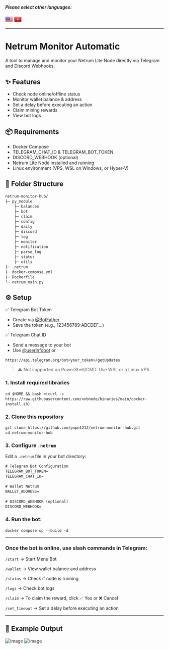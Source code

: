 #### *Please select other languages:*
[![English](https://raw.githubusercontent.com/gosquared/flags/master/flags/flags/shiny/24/United-States.png)](README.md)
[![Việt Nam](https://raw.githubusercontent.com/gosquared/flags/master/flags/flags/shiny/24/Vietnam.png)](README.vn.md)   

------
# Netrum Monitor Automatic

A tool to manage and monitor your Netrum Lite Node directly via Telegram and Discord Webhooks.

## ✨ Features
- Check node online/offline status  
- Monitor wallet balance & address 
- Set a delay before executing an action
- Claim mining rewards   
- View bot logs

## 📦 Requirements
- Docker Compose
- TELEGRAM_CHAT_ID & TELEGRAM_BOT_TOKEN
- DISCORD_WEBHOOK (optional) 
- Netrum Lite Node installed and running
- Linux environment (VPS, WSL on Windows, or Hyper-V)

## 📁 Folder Structure
```
netrum-monitor-hub/
├─ py_module
    ├─ balances
    ├─ bot
    ├─ claim
    ├─ config
    ├─ daily
    ├─ discord
    ├─ log
    ├─ monitor
    ├─ notification
    ├─ parse_log
    ├─ status
    ├─ utils
├─ .netrum
├─ docker-compose.yml
├─ Dockerfile
└─ netrum_main.py
```

## ⚙️ Setup
✅ Telegram Bot Token
- Create via [@BotFather](https://t.me/BotFather)
- Save the token (e.g., 123456789:ABCDEF...)

✅ Telegram Chat ID
- Send a message to your bot
- Use [@userinfobot](https://t.me/RawDataBot) or
```
https://api.telegram.org/bot<your_token>/getUpdates
```

> ⚠️ Not supported on PowerShell/CMD. Use WSL or a Linux VPS.

### 1. Install required libraries
```
cd $HOME && bash <(curl -s https://raw.githubusercontent.com/vnbnode/binaries/main/docker-install.sh)
```

### 2. Clone this repository
```
git clone https://github.com/pnpn1212/netrum-monitor-hub.git
cd netrum-monitor-hub
```

### 3. Configure `.netrum`
Edit a `.netrum` file in your bot directory:

```
# Telegram Bot Configuration
TELEGRAM_BOT_TOKEN=
TELEGRAM_CHAT_ID=

# Wallet Netrum
WALLET_ADDRESS=

# DISCORD_WEBHOOK (optional)
DISCORD_WEBHOOK=
```  

### 4. Run the bot:
```
docker compose up --build -d
```
---

### Once the bot is online, use slash commands in Telegram:

`/start` → Start Menu Bot  

`/wallet` → View wallet balance and address  

`/status` → Check if node is running  

`/logs` → Check bot logs

`/claim` → To claim the reward, click ✅ Yes or ❌ Cancel

`/set_timeout` → Set a delay before executing an action

---
## 📑 Example Output

<img width="750" height="459" alt="image" src="https://github.com/user-attachments/assets/4c78d9f0-1b85-4118-8b66-1af2b0b8063e" />
<img width="741" height="1280" alt="image" src="https://github.com/user-attachments/assets/6ef52dbe-8c5f-4afe-9ced-f21014e50578" />


